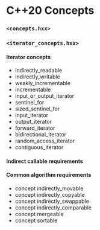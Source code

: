 # C++20 Concepts


### `<concepts.hxx>`



### `<iterator_concepts.hxx>`

#### Iterator concepts
* indirectly_readable
* indirectly_writable
* weakly_incrementable
* incrementable
* input_or_output_iterator
* sentinel_for
* sized_sentinel_for
* input_iterator
* output_iterator
* forward_iterator
* bidirectional_iterator
* random_access_iterator
* contiguous_iterator

#### Indirect callable requirements



#### Common algorithm requirements
* concept indirectly_movable
* concept indirectly_copyable
* concept indirectly_swappable
* concept indirectly_comparable
* concept mergeable
* concept sortable
